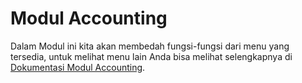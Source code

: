 # Modul Accounting

Dalam Modul ini kita akan membedah fungsi-fungsi dari menu yang tersedia, untuk melihat menu lain Anda bisa melihat selengkapnya di [Dokumentasi Modul Accounting](https://app.clodios.com/docs?menu=JNL#).

